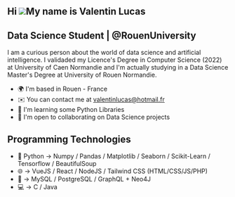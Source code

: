Hi ![](https://user-images.githubusercontent.com/18350557/176309783-0785949b-9127-417c-8b55-ab5a4333674e.gif)My name is Valentin Lucas 
-----------------------------------------------------------------------------------------------------------------------------------------------------------

Data Science Student | @RouenUniversity
---------------------------------------

I am a curious person about the world of data science and artificial intelligence. I validaded my Licence's Degree in Computer Science (2022) at University of Caen Normandie and I'm actually studying in a Data Science Master's Degree at University of Rouen Normandie.

* 🌍  I'm based in Rouen - France 
* ✉️  You can contact me at [valentinlucas@hotmail.fr](mailto:valentinlucas@hotmail.fr) 
* 🧠  I'm learning some Python Libraries 
* 🤝  I'm open to collaborating on Data Science projects

## Programming Technologies 
- 🔬 Python -> Numpy / Pandas / Matplotlib / Seaborn / Scikit-Learn / Tensorflow / BeautifulSoup
- 🌐 -> VueJS / React / NodeJS / Tailwind CSS (HTML/CSS/JS/PHP)
- 💾 -> MySQL / PostgreSQL / GraphQL + Neo4J
- 💻 -> C / Java
